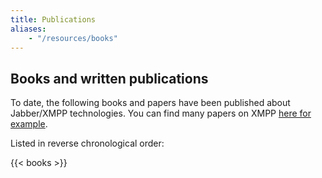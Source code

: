 ```yaml
---
title: Publications
aliases:
    - "/resources/books"
---
```


## Books and written publications

To date, the following books and papers have been published about Jabber/XMPP technologies. You can find many papers on XMPP [here for example](https://arxiv.org/search/?query=xmpp&searchtype=all&abstracts=show&order=-announced_date_first&size=50).

Listed in reverse chronological order:

{{< books >}}
